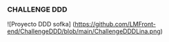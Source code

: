 ### CHALLENGE DDD

![Proyecto DDD sofka]
(https://github.com/LMFront-end/ChallengeDDD/blob/main/ChallengeDDDLina.png)
